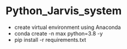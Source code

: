 # Python_Jarvis_system


* create  virtual environment using Anaconda
* conda create -n max python=3.8 -y 
* pip install -r requirements.txt

